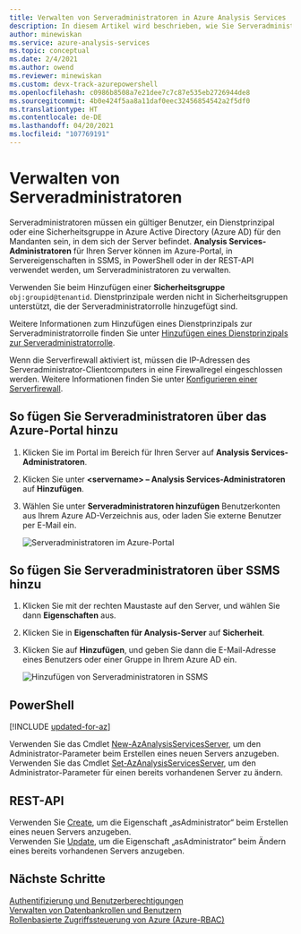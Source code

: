 ```yaml
---
title: Verwalten von Serveradministratoren in Azure Analysis Services | Microsoft-Dokumentation
description: In diesem Artikel wird beschrieben, wie Sie Serveradministratoren für einen Azure Analysis Services-Server mithilfe des Azure-Portals bzw. mit PowerShell- oder REST-APIs verwalten können.
author: minewiskan
ms.service: azure-analysis-services
ms.topic: conceptual
ms.date: 2/4/2021
ms.author: owend
ms.reviewer: minewiskan
ms.custom: devx-track-azurepowershell
ms.openlocfilehash: c0986b8508a7e21dee7c7c87e535eb2726944de8
ms.sourcegitcommit: 4b0e424f5aa8a11daf0eec32456854542a2f5df0
ms.translationtype: HT
ms.contentlocale: de-DE
ms.lasthandoff: 04/20/2021
ms.locfileid: "107769191"
---
```

# <a name="manage-server-administrators"></a>Verwalten von Serveradministratoren

Serveradministratoren müssen ein gültiger Benutzer, ein Dienstprinzipal oder eine Sicherheitsgruppe in Azure Active Directory (Azure AD) für den Mandanten sein, in dem sich der Server befindet. **Analysis Services-Administratoren** für Ihren Server können im Azure-Portal, in Servereigenschaften in SSMS, in PowerShell oder in der REST-API verwendet werden, um Serveradministratoren zu verwalten. 

Verwenden Sie beim Hinzufügen einer **Sicherheitsgruppe** `obj:groupid@tenantid`. Dienstprinzipale werden nicht in Sicherheitsgruppen unterstützt, die der Serveradministratorrolle hinzugefügt sind.

Weitere Informationen zum Hinzufügen eines Dienstprinzipals zur Serveradministratorrolle finden Sie unter [Hinzufügen eines Dienstprinzipals zur Serveradministratorrolle](analysis-services-addservprinc-admins.md).

Wenn die Serverfirewall aktiviert ist, müssen die IP-Adressen des Serveradministrator-Clientcomputers in eine Firewallregel eingeschlossen werden. Weitere Informationen finden Sie unter [Konfigurieren einer Serverfirewall](analysis-services-qs-firewall.md).

## <a name="to-add-server-administrators-by-using-azure-portal"></a>So fügen Sie Serveradministratoren über das Azure-Portal hinzu

1. Klicken Sie im Portal im Bereich für Ihren Server auf **Analysis Services-Administratoren**.
2. Klicken Sie unter **\<servername> – Analysis Services-Administratoren** auf **Hinzufügen**.
3. Wählen Sie unter **Serveradministratoren hinzufügen** Benutzerkonten aus Ihrem Azure AD-Verzeichnis aus, oder laden Sie externe Benutzer per E-Mail ein.

    ![Serveradministratoren im Azure-Portal](./media/analysis-services-server-admins/aas-manage-users-admins.png)

## <a name="to-add-server-administrators-by-using-ssms"></a>So fügen Sie Serveradministratoren über SSMS hinzu

1. Klicken Sie mit der rechten Maustaste auf den Server, und wählen Sie dann **Eigenschaften** aus.
2. Klicken Sie in **Eigenschaften für Analysis-Server** auf **Sicherheit**.
3. Klicken Sie auf **Hinzufügen**, und geben Sie dann die E-Mail-Adresse eines Benutzers oder einer Gruppe in Ihrem Azure AD ein.
   
    ![Hinzufügen von Serveradministratoren in SSMS](./media/analysis-services-server-admins/aas-manage-users-ssms.png)

## <a name="powershell"></a>PowerShell

[!INCLUDE [updated-for-az](../../includes/updated-for-az.md)]

Verwenden Sie das Cmdlet [New-AzAnalysisServicesServer](/powershell/module/az.analysisservices/new-azanalysisservicesserver), um den Administrator-Parameter beim Erstellen eines neuen Servers anzugeben. <br>
Verwenden Sie das Cmdlet [Set-AzAnalysisServicesServer](/powershell/module/az.analysisservices/set-azanalysisservicesserver), um den Administrator-Parameter für einen bereits vorhandenen Server zu ändern.

## <a name="rest-api"></a>REST-API

Verwenden Sie [Create](/rest/api/analysisservices/servers/create), um die Eigenschaft „asAdministrator“ beim Erstellen eines neuen Servers anzugeben. <br>
Verwenden Sie [Update](/rest/api/analysisservices/servers/update), um die Eigenschaft „asAdministrator“ beim Ändern eines bereits vorhandenen Servers anzugeben. <br>



## <a name="next-steps"></a>Nächste Schritte 

[Authentifizierung und Benutzerberechtigungen](analysis-services-manage-users.md)  
[Verwalten von Datenbankrollen und Benutzern](analysis-services-database-users.md)  
[Rollenbasierte Zugriffssteuerung von Azure (Azure-RBAC)](../role-based-access-control/overview.md)
